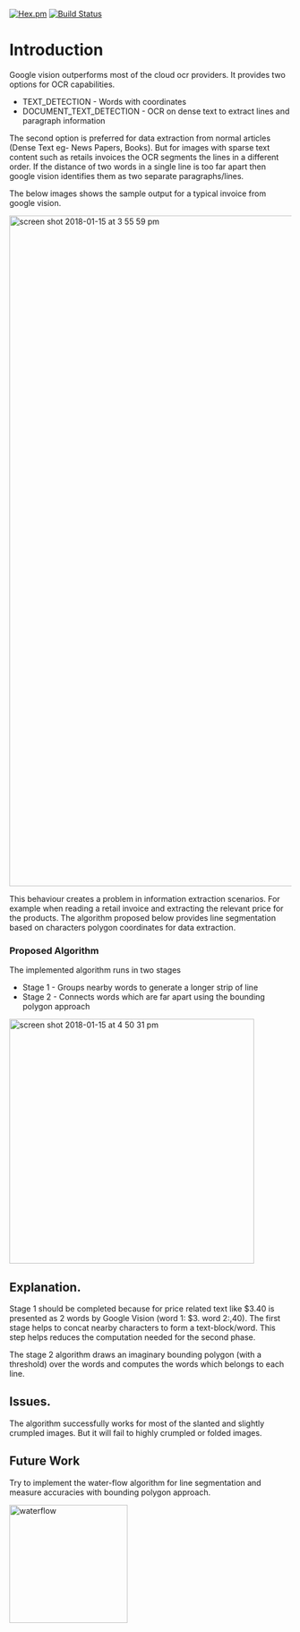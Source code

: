 [![Hex.pm](https://img.shields.io/hexpm/l/plug.svg)](https://github.com/sshniro/line-segmentation-algorithm-to-gcp-vision/blob/master/LICENSE)
[![Build Status](https://travis-ci.org/sshniro/line-segmentation-algorithm-to-gcp-vision.svg?branch=master)](https://travis-ci.com/sshniro/line-segmentation-algorithm-to-gcp-vision)
# Introduction

Google vision outperforms most of the cloud ocr providers. It provides two options for OCR capabilities.

- TEXT_DETECTION - Words with coordinates
- DOCUMENT_TEXT_DETECTION - OCR on dense text to extract lines and paragraph information


The second option is preferred for data extraction from normal articles (Dense Text eg- News Papers, Books). But for 
images with sparse text content such as retails invoices the OCR segments the lines in a different order. If the 
distance of two words in a single line is too far apart then google vision identifies them as two separate paragraphs/lines. 

The below images shows the sample output for a typical invoice from google vision.

<img width="1198" alt="screen shot 2018-01-15 at 3 55 59 pm" src="https://user-images.githubusercontent.com/13045528/34937970-9f2e93b8-fa0c-11e7-9521-0fc6ad191e0d.png">

This behaviour creates a problem in information extraction scenarios. For example when reading a retail invoice and 
extracting the relevant price for the products. The algorithm proposed below provides line segmentation based on characters 
polygon coordinates for data extraction.

### Proposed Algorithm

The implemented algorithm runs in two stages
- Stage 1 - Groups nearby words to generate a longer strip of line
- Stage 2 - Connects words which are far apart using the bounding polygon approach

<img width="437" alt="screen shot 2018-01-15 at 4 50 31 pm" src="https://user-images.githubusercontent.com/13045528/34940084-415cf57e-fa14-11e7-8099-ffa7fbce1b21.png">


## Explanation.

Stage 1 should be completed because for price related text like $3.40 is presented as 2 words by 
Google Vision (word 1: $3. word 2:,40). The first stage helps to concat nearby characters to form a text-block/word. 
This step helps reduces the computation needed for the second phase.

The stage 2 algorithm draws an imaginary bounding polygon (with a threshold) over the words and computes the 
words which belongs to each line.

## Issues.

The algorithm successfully works for most of the slanted and slightly crumpled images. But it will fail to highly 
crumpled or folded images.

## Future Work

Try to implement the water-flow algorithm for line segmentation and measure accuracies with bounding polygon approach. 

<img width="211" alt="waterflow" src="https://user-images.githubusercontent.com/13045528/34940259-d6899526-fa14-11e7-9b6c-4b3a2aaa1a75.png">

